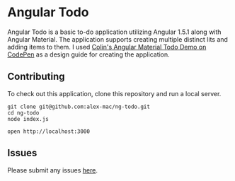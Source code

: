# Angular Todo

Angular Todo is a basic to-do application utilizing Angular 1.5.1 along with Angular Material. The application supports creating multiple distinct lits and adding items to them. I used [Colin's Angular Material Todo Demo on CodePen](http://codepen.io/cln/pen/Jdamzj) as a design guide for creating the application.

## Contributing

To check out this application, clone this repository and run a local server.

```
git clone git@github.com:alex-mac/ng-todo.git
cd ng-todo
node index.js

open http://localhost:3000
```

## Issues
Please submit any issues [here](https://github.com/alex-mac/ng-todo/issues).
